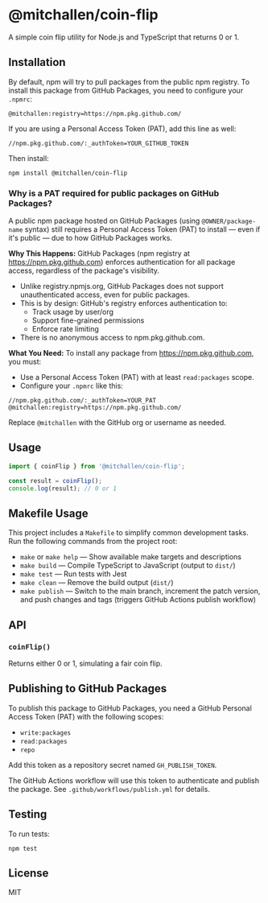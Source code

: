 # @mitchallen/coin-flip

A simple coin flip utility for Node.js and TypeScript that returns 0 or 1.

## Installation

By default, npm will try to pull packages from the public npm registry. To install this package from GitHub Packages, you need to configure your `.npmrc`:

```
@mitchallen:registry=https://npm.pkg.github.com/
```

If you are using a Personal Access Token (PAT), add this line as well:

```
//npm.pkg.github.com/:_authToken=YOUR_GITHUB_TOKEN
```

Then install:

```
npm install @mitchallen/coin-flip
```

### Why is a PAT required for public packages on GitHub Packages?

A public npm package hosted on GitHub Packages (using `@OWNER/package-name` syntax) still requires a Personal Access Token (PAT) to install — even if it's public — due to how GitHub Packages works.

**Why This Happens:**
GitHub Packages (npm registry at https://npm.pkg.github.com) enforces authentication for all package access, regardless of the package's visibility.

- Unlike registry.npmjs.org, GitHub Packages does not support unauthenticated access, even for public packages.
- This is by design: GitHub's registry enforces authentication to:
  - Track usage by user/org
  - Support fine-grained permissions
  - Enforce rate limiting
- There is no anonymous access to npm.pkg.github.com.

**What You Need:**
To install any package from https://npm.pkg.github.com, you must:
- Use a Personal Access Token (PAT) with at least `read:packages` scope.
- Configure your `.npmrc` like this:

```
//npm.pkg.github.com/:_authToken=YOUR_PAT
@mitchallen:registry=https://npm.pkg.github.com/
```

Replace `@mitchallen` with the GitHub org or username as needed.

## Usage

```typescript
import { coinFlip } from '@mitchallen/coin-flip';

const result = coinFlip();
console.log(result); // 0 or 1
```

## Makefile Usage

This project includes a `Makefile` to simplify common development tasks. Run the following commands from the project root:

- `make` or `make help` — Show available make targets and descriptions
- `make build` — Compile TypeScript to JavaScript (output to `dist/`)
- `make test` — Run tests with Jest
- `make clean` — Remove the build output (`dist/`)
- `make publish` — Switch to the main branch, increment the patch version, and push changes and tags (triggers GitHub Actions publish workflow)

## API

### `coinFlip()`
Returns either 0 or 1, simulating a fair coin flip.

## Publishing to GitHub Packages

To publish this package to GitHub Packages, you need a GitHub Personal Access Token (PAT) with the following scopes:
- `write:packages`
- `read:packages`
- `repo`

Add this token as a repository secret named `GH_PUBLISH_TOKEN`.

The GitHub Actions workflow will use this token to authenticate and publish the package. See `.github/workflows/publish.yml` for details.

## Testing

To run tests:

```
npm test
```

## License

MIT
